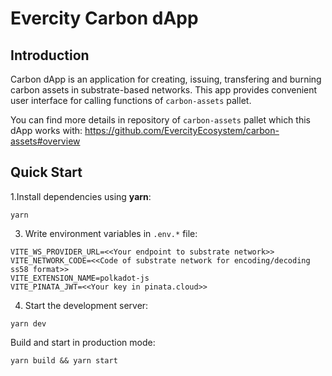 # Evercity Carbon dApp

## Introduction

Carbon dApp is an application for creating, issuing, transfering and burning carbon assets in substrate-based networks. This app provides convenient user interface for calling functions of `carbon-assets` pallet.

You can find more details in repository of `carbon-assets` pallet which this dApp works with: https://github.com/EvercityEcosystem/carbon-assets#overview

## Quick Start

1.Install dependencies using **yarn**:

```
yarn
```

3. Write environment variables in `.env.*` file:

```
VITE_WS_PROVIDER_URL=<<Your endpoint to substrate network>>
VITE_NETWORK_CODE=<<Code of substrate network for encoding/decoding ss58 format>>
VITE_EXTENSION_NAME=polkadot-js
VITE_PINATA_JWT=<<Your key in pinata.cloud>>
```

4. Start the development server:
```
yarn dev
```

Build and start in production mode:
```
yarn build && yarn start
```